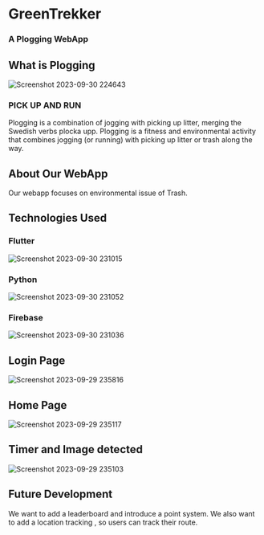 # GreenTrekker #
### A Plogging WebApp ###

## What is Plogging ##

![Screenshot 2023-09-30 224643](https://github.com/khushi463-tyagi/GFG_ECOTECH/assets/66127538/d399817b-d129-4312-8b63-a263542464c6)

### PICK UP AND RUN ###
Plogging is a combination of jogging with picking up litter, merging the Swedish verbs plocka upp.
Plogging is a fitness and environmental activity that combines jogging (or running) with picking up litter or trash along the way.

## About Our WebApp ##
Our webapp focuses on environmental issue of Trash. 

## Technologies Used ##
### Flutter
![Screenshot 2023-09-30 231015](https://github.com/khushi463-tyagi/GFG_ECOTECH/assets/66127538/55c75292-f7c8-456b-bf40-520d537500d0)

### Python 
![Screenshot 2023-09-30 231052](https://github.com/khushi463-tyagi/GFG_ECOTECH/assets/66127538/dea4d5c8-8832-4a15-935f-3fb00d33c5fd)


### Firebase
![Screenshot 2023-09-30 231036](https://github.com/khushi463-tyagi/GFG_ECOTECH/assets/66127538/b836ca17-ca09-4070-80f4-e850ac5906f7)



## Login Page
![Screenshot 2023-09-29 235816](https://github.com/khushi463-tyagi/GFG_ECOTECH/assets/66127538/eca86e87-aef7-4f5b-9c0d-804b48a778b4)


## Home Page
![Screenshot 2023-09-29 235117](https://github.com/khushi463-tyagi/GFG_ECOTECH/assets/66127538/f5915a7a-aa94-4757-a5bf-460c775d13d3)

## Timer and Image detected
![Screenshot 2023-09-29 235103](https://github.com/khushi463-tyagi/GFG_ECOTECH/assets/66127538/cb1d4a95-736a-4238-bbe6-629422718e60)


## Future Development
We want to add a leaderboard and introduce a point system.
We also want to add  a location tracking , so users can track their route.
  
